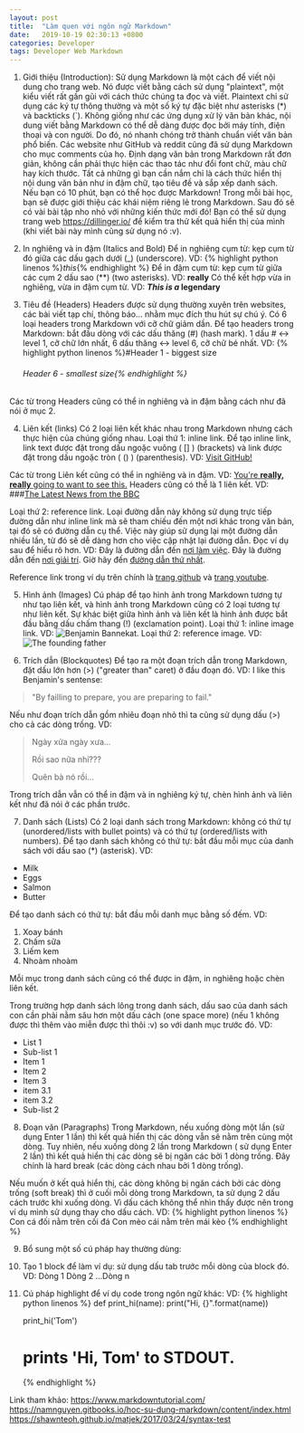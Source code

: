 ```yaml
---
layout: post
title:  "Làm quen với ngôn ngữ Markdown"
date:   2019-10-19 02:30:13 +0800
categories: Developer
tags: Developer Web Markdown
---
```


1. Giới thiệu (Introduction):
   Sử dụng Markdown là một cách để viết nội dung cho trang web. Nó được viết bằng cách sử dụng "plaintext", một kiểu viết rất gần gũi với cách thức chúng ta đọc và viết. Plaintext chỉ sử dụng các ký tự thông thường và một số ký tự đặc biệt như asterisks (*) và backticks (`).
Không giống như các ứng dụng xử lý văn bản khác, nội dung viết bằng Markdown có thể dễ dàng được đọc bởi máy tính, điện thoại và con người. Do đó, nó nhanh chóng trở thành chuẩn viết văn bản phổ biến. Các website như GitHub và reddit cũng đã sử dụng Markdown cho mục comments của họ.
Định dạng văn bản trong Markdown rất đơn giản, không cần phải thực hiện các thao tác như đổi font chữ, màu chữ hay kích thước. Tất cả những gì bạn cần nắm chỉ là cách thức hiển thị nội dung văn bản như in đậm chữ, tạo tiêu đề và sắp xếp danh sách.
Nếu bạn có 10 phút, bạn có thể học được Markdown!
Trong mỗi bài học, bạn sẽ được giới thiệu các khái niệm riêng lẻ trong Markdown. Sau đó sẽ có vài bài tập nho nhỏ với những kiến thức mới đó!
Bạn có thể sử dụng trang web https://dillinger.io/ để kiểm tra thử kết quả hiển thị của mình (khi viết bài này mình cũng sử dụng  nó :v).

2. In nghiêng và in đậm (Italics and Bold)
Để in nghiêng cụm từ: kẹp cụm từ đó giữa các dấu gạch dưới (_) (underscore). VD: {% highlight python linenos %}_this_{% endhighlight %}
Để in đậm cụm từ: kẹp cụm từ giữa các cụm 2 dấu sao (**) (two asterisks). VD: **really**
Có thể kết hợp vừa in nghiêng, vừa in đậm cụm từ. VD: **_This is a_ legendary**

3. Tiêu đề (Headers)
Headers được sử dụng thường xuyên trên websites, các bài viết tạp chí, thông báo... nhằm mục đích thu hút sự chú ý.
Có 6 loại headers trong Markdown với cỡ chữ giảm dần.
Để tạo headers trong Markdown:  bắt đầu dòng với các dấu thăng (#) (hash mark). 1 dấu # <-> level 1, cỡ chữ lớn nhất, 6 dấu thăng <-> level 6, cỡ chữ bé nhất.
VD: {% highlight python linenos %}#Header 1 - biggest size
    ###### Header 6 - smallest size{% endhighlight %}

Các từ trong Headers cũng có thể in nghiêng và in đậm bằng cách như đã nói ở mục 2.

4. Liên kết (links)
Có 2 loại liên kết khác nhau trong Markdown nhưng cách thực hiện của chúng giống nhau.
Loại thứ 1: inline link. Để tạo inline link, link text được đặt trong dấu ngoặc vuông ( [] ) (brackets) và link được đặt trong dấu ngoặc tròn ( () ) (parenthesis). VD: [Visit GitHub!](www.github.com)

Các từ trong Liên kết cũng có thể in nghiêng và in đậm. VD: [You're **really, really** going to want to see this.](www.github.com)
Headers cũng có thể là 1 liên kết. VD: ###[The Latest News from the BBC](www.github.com)

Loại thứ 2: reference link. Loại đường dẫn này không sử dụng trực tiếp đường dẫn như inline link mà sẽ tham chiếu đến một nơi khác trong văn bản, tại đó sẽ có đường dẫn cụ thể. Việc này giúp sử dụng lại một đường dẫn nhiều lần, từ đó sẽ dễ dàng hơn cho việc cập nhật lại đường dẫn. Đọc ví dụ sau để hiểu rõ hơn.
VD:
Đây là đường dẫn đến [nơi làm việc][trang github].
Đây là đường dẫn đến [nơi giải trí][trang youtube].
Giờ hãy đến [đường dẫn thứ nhất][trang github].

[trang github]: www.github.com
[trang youtube]: www.youtube.com

Reference link trong ví dụ trên chính là [trang github] và [trang youtube].


5. Hình ảnh (Images)
Cú pháp để tạo hình ảnh trong Markdown tương tự như tạo liên kết, và hình ảnh trong Markdown cũng có 2 loại tương tự như liên kết. Sự khác biệt giữa hình ảnh và liên kết là hình ảnh được bắt đầu bằng dấu chấm thang (!) (exclamation point).
Loại thứ 1: inline image link.
VD: ![Benjamin Bannekat](https://octodex.github.com/images/bannekat.png).
Loại thứ 2: reference image.
VD:
![The founding father][Father]

[Father]: http://octodex.github.com/images/founding-father.jpg


6. Trích dẫn (Blockquotes)
Để tạo ra một đoạn trích dẫn trong Markdown, đặt dấu lớn hơn (>) ("greater than" caret) ở đầu đoạn đó.
VD: I like this Benjamin's sentense:
>"By failling to prepare, you are preparing to fail."

Nếu như đoạn trích dẫn gồm nhiêu đoạn nhỏ thì ta cũng sử dụng dấu (>) cho cả các dòng trống.
VD:
> Ngày xửa ngày xưa...
>
> Rồi sao nữa nhỉ???
>
> Quên bà nó rồi...

Trong trích dẫn vẫn có thể in đậm và in nghiêng ký tự, chèn hình ảnh và liên kết như đã nói ở các phần trước.

7. Danh sách (Lists)
Có 2 loại danh sách trong Markdown: không có thứ tự (unordered/lists with bullet points) và có thứ tự (ordered/lists with numbers).
Để tạo danh sách không có thứ tự: bắt đầu mỗi mục của danh sách với dấu sao (*) (asterisk).
VD:
* Milk
* Eggs
* Salmon
* Butter

Để tạo danh sách có thứ tự: bắt đầu mỗi danh mục bằng số đếm.
VD:
1. Xoay bánh
2. Chấm sữa
3. Liếm kem
4. Nhoàm nhoàm

Mỗi mục trong danh sách cũng có thể được in đậm, in nghiêng hoặc chèn liên kết.

Trong trường hợp danh sách lông trong danh sách, dấu sao của danh sách con cần phải nằm sâu hơn một dấu cách (one space more) (nếu 1 không được thì thêm vào miễn được thì thôi :v) so với danh mục trước đó.
VD:
* List 1
 * Sub-list 1
  * Item 1
  * Item 2
  * Item 3
   * item 3.1
   * item 3.2
 * Sub-list 2
 
8. Đoạn văn (Paragraphs)
Trong Markdown, nếu xuống dòng một lần (sử dụng Enter 1 lần) thì kết quả hiển thị các dòng vẫn sẽ nằm trên cùng một dòng. Tuy nhiên, nếu xuống dòng 2 lần trong Markdown ( sử dụng Enter 2 lần) thì kết quả hiển thị các dòng sẽ bị ngăn các bởi 1 dòng trống. Đây chính là hard break (các dòng cách nhau bởi 1 dòng trống).

Nếu muốn ở kết quả hiển thị, các dòng không bị ngăn cách bởi các dòng trống (soft break) thì ở cuối mỗi dòng trong Markdown, ta sử dụng 2 dấu cách trước khi xuống dòng. Vì dấu cách không thể nhìn thấy được nên trong ví dụ mình sử dụng <space> thay cho dấu cách.
VD:
{% highlight python linenos %}
Con cá đối nằm trên cối đá<space><space>
Con mèo cái nằm trên mái kèo<space><space>
{% endhighlight %}
    
9. Bổ sung một số cú pháp hay thường dùng:
1. Tạo 1 block để làm ví dụ: sử dụng dấu tab trước mỗi dòng của block đó.
VD:
<tab> Dòng 1
<tab> Dòng 2
<tab> ...Dòng n

2. Cú pháp highlight để ví dụ code trong ngôn ngữ khác:
VD:
    {% highlight python linenos %}
    def print_hi(name):
     print("Hi, {}".format(name))
    
    print_hi('Tom')
    # prints 'Hi, Tom' to STDOUT.
    {% endhighlight %}

Link tham khảo:
https://www.markdowntutorial.com/
https://namnguyen.gitbooks.io/hoc-su-dung-markdown/content/index.html
https://shawnteoh.github.io/matjek/2017/03/24/syntax-test
